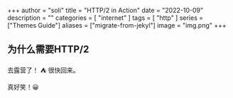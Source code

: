 +++
author = "soli"
title = "HTTP/2 in Action"
date = "2022-10-09"
description = ""
categories = [
"internet"
]
tags = [
"http"
]
series = ["Themes Guide"]
aliases = ["migrate-from-jekyl"]
image = "img.png"
+++
<!--more-->
## 为什么需要HTTP/2

去露营了！ :tent: 很快回来。

真好笑！:grinning:

